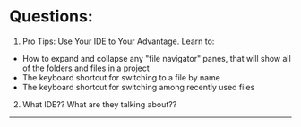 # Questions:
1.  Pro Tips: Use Your IDE to Your Advantage. Learn to:
- How to expand and collapse any "file navigator" panes, that will show all of the folders and files in a project
- The keyboard shortcut for switching to a file by name
- The keyboard shortcut for switching among recently used files
2. What IDE?? What are they talking about??
---


